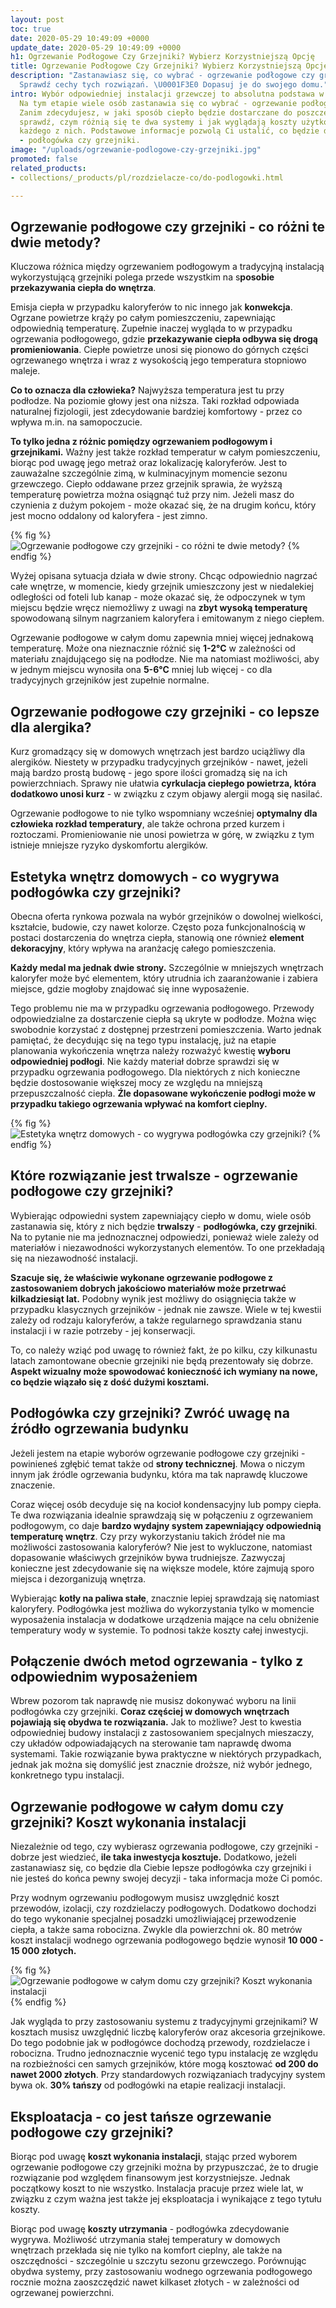 ```yaml
---
layout: post
toc: true
date: 2020-05-29 10:49:09 +0000
update_date: 2020-05-29 10:49:09 +0000
h1: Ogrzewanie Podłogowe Czy Grzejniki? Wybierz Korzystniejszą Opcję
title: Ogrzewanie Podłogowe Czy Grzejniki? Wybierz Korzystniejszą Opcję
description: "Zastanawiasz się, co wybrać - ogrzewanie podłogowe czy grzejniki? ➡️
  Sprawdź cechy tych rozwiązań. \U0001F3E0 Dopasuj je do swojego domu."
intro: Wybór odpowiedniej instalacji grzewczej to absolutna podstawa w każdym domu.
  Na tym etapie wiele osób zastanawia się co wybrać - ogrzewanie podłogowe czy grzejniki.
  Zanim zdecydujesz, w jaki sposób ciepło będzie dostarczane do poszczególnych pomieszczeń,
  sprawdź, czym różnią się te dwa systemy i jak wyglądają koszty użytkowania w przypadku
  każdego z nich. Podstawowe informacje pozwolą Ci ustalić, co będzie dla Ciebie lepsze
  - podłogówka czy grzejniki.
image: "/uploads/ogrzewanie-podlogowe-czy-grzejniki.jpg"
promoted: false
related_products:
- collections/_products/pl/rozdzielacze-co/do-podlogowki.html

---
```

## Ogrzewanie podłogowe czy grzejniki - co różni te dwie metody?

Kluczowa różnica między ogrzewaniem podłogowym a tradycyjną instalacją wykorzystującą grzejniki polega przede wszystkim na s**posobie przekazywania ciepła do wnętrza**.

Emisja ciepła w przypadku kaloryferów to nic innego jak **konwekcja**. Ogrzane powietrze krąży po całym pomieszczeniu, zapewniając odpowiednią temperaturę. Zupełnie inaczej wygląda to w przypadku ogrzewania podłogowego, gdzie **przekazywanie ciepła odbywa się drogą promieniowania**. Ciepłe powietrze unosi się pionowo do górnych części ogrzewanego wnętrza i wraz z wysokością jego temperatura stopniowo maleje.

**Co to oznacza dla człowieka?** Najwyższa temperatura jest tu przy podłodze. Na poziomie głowy jest ona niższa. Taki rozkład odpowiada naturalnej fizjologii, jest zdecydowanie bardziej komfortowy - przez co wpływa m.in. na samopoczucie.

**To tylko jedna z różnic pomiędzy ogrzewaniem podłogowym i grzejnikami.** Ważny jest także rozkład temperatur w całym pomieszczeniu, biorąc pod uwagę jego metraż oraz lokalizację kaloryferów. Jest to zauważalne szczególnie zimą, w kulminacyjnym momencie sezonu grzewczego. Ciepło oddawane przez grzejnik sprawia, że wyższą temperaturę powietrza można osiągnąć tuż przy nim. Jeżeli masz do czynienia z dużym pokojem - może okazać się, że na drugim końcu, który jest mocno oddalony od kaloryfera - jest zimno.

{% fig %}
![Ogrzewanie podłogowe czy grzejniki - co różni te dwie metody?](/uploads/ogrzewanie-podlogowe-czy-grzejniki-1.jpg "Ogrzewanie podłogowe czy grzejniki - co różni te dwie metody?")
{% endfig %}

Wyżej opisana sytuacja działa w dwie strony. Chcąc odpowiednio nagrzać całe wnętrze, w momencie, kiedy grzejnik umieszczony jest w niedalekiej odległości od foteli lub kanap - może okazać się, że odpoczynek w tym miejscu będzie wręcz niemożliwy z uwagi na **zbyt wysoką temperaturę** spowodowaną silnym nagrzaniem kaloryfera i emitowanym z niego ciepłem.

Ogrzewanie podłogowe w całym domu zapewnia mniej więcej jednakową temperaturę. Może ona nieznacznie różnić się **1-2°C** w zależności od materiału znajdującego się na podłodze. Nie ma natomiast możliwości, aby w jednym miejscu wynosiła ona **5-6°C** mniej lub więcej - co dla tradycyjnych grzejników jest zupełnie normalne.

## Ogrzewanie podłogowe czy grzejniki - co lepsze dla alergika?

Kurz gromadzący się w domowych wnętrzach jest bardzo uciążliwy dla alergików. Niestety w przypadku tradycyjnych grzejników - nawet, jeżeli mają bardzo prostą budowę - jego spore ilości gromadzą się na ich powierzchniach. Sprawy nie ułatwia **cyrkulacja ciepłego powietrza, która dodatkowo unosi kurz** - w związku z czym objawy alergii mogą się nasilać.

Ogrzewanie podłogowe to nie tylko wspomniany wcześniej **optymalny dla człowieka rozkład temperatury**, ale także ochrona przed kurzem i roztoczami. Promieniowanie nie unosi powietrza w górę, w związku z tym istnieje mniejsze ryzyko dyskomfortu alergików.

## Estetyka wnętrz domowych - co wygrywa podłogówka czy grzejniki?

Obecna oferta rynkowa pozwala na wybór grzejników o dowolnej wielkości, kształcie, budowie, czy nawet kolorze. Często poza funkcjonalnością w postaci dostarczenia do wnętrza ciepła, stanowią one również **element dekoracyjny**, który wpływa na aranżację całego pomieszczenia.

**Każdy medal ma jednak dwie strony.** Szczególnie w mniejszych wnętrzach kaloryfer może być elementem, który utrudnia ich zaaranżowanie i zabiera miejsce, gdzie mogłoby znajdować się inne wyposażenie.

Tego problemu nie ma w przypadku ogrzewania podłogowego. Przewody odpowiedzialne za dostarczenie ciepła są ukryte w podłodze. Można więc swobodnie korzystać z dostępnej przestrzeni pomieszczenia. Warto jednak pamiętać, że decydując się na tego typu instalację, już na etapie planowania wykończenia wnętrza należy rozważyć kwestię **wyboru odpowiedniej podłogi**. Nie każdy materiał dobrze sprawdzi się w przypadku ogrzewania podłogowego. Dla niektórych z nich konieczne będzie dostosowanie większej mocy ze względu na mniejszą przepuszczalność ciepła. **Źle dopasowane wykończenie podłogi może w przypadku takiego ogrzewania wpływać na komfort cieplny.**

{% fig %}
![Estetyka wnętrz domowych - co wygrywa podłogówka czy grzejniki?](/uploads/podloga-pod-ogrzewanie-podlogowe.jpg "Estetyka wnętrz domowych - co wygrywa podłogówka czy grzejniki?")
{% endfig %}

## Które rozwiązanie jest trwalsze - ogrzewanie podłogowe czy grzejniki?

Wybierając odpowiedni system zapewniający ciepło w domu, wiele osób zastanawia się, który z nich będzie **trwalszy** - **podłogówka, czy grzejniki**. Na to pytanie nie ma jednoznacznej odpowiedzi, ponieważ wiele zależy od materiałów i niezawodności wykorzystanych elementów. To one przekładają się na niezawodność instalacji.

**Szacuje się, że właściwie wykonane ogrzewanie podłogowe z zastosowaniem dobrych jakościowo materiałów może przetrwać kilkadziesiąt lat.** Podobny wynik jest możliwy do osiągnięcia także w przypadku klasycznych grzejników - jednak nie zawsze. Wiele w tej kwestii zależy od rodzaju kaloryferów, a także regularnego sprawdzania stanu instalacji i w razie potrzeby - jej konserwacji.

To, co należy wziąć pod uwagę to również fakt, że po kilku, czy kilkunastu latach zamontowane obecnie grzejniki nie będą prezentowały się dobrze. **Aspekt wizualny może spowodować konieczność ich wymiany na nowe, co będzie wiązało się z dość dużymi kosztami.**

## Podłogówka czy grzejniki? Zwróć uwagę na źródło ogrzewania budynku

Jeżeli jestem na etapie wyborów ogrzewanie podłogowe czy grzejniki - powinieneś zgłębić temat także od **strony technicznej**. Mowa o niczym innym jak źródle ogrzewania budynku, która ma tak naprawdę kluczowe znaczenie.

Coraz więcej osób decyduje się na kocioł kondensacyjny lub pompy ciepła. Te dwa rozwiązania idealnie sprawdzają się w połączeniu z ogrzewaniem podłogowym, co daje **bardzo wydajny system zapewniający odpowiednią temperaturę wnętrz**. Czy przy wykorzystaniu takich źródeł nie ma możliwości zastosowania kaloryferów? Nie jest to wykluczone, natomiast dopasowanie właściwych grzejników bywa trudniejsze. Zazwyczaj konieczne jest zdecydowanie się na większe modele, które zajmują sporo miejsca i dezorganizują wnętrza.

Wybierając **kotły na paliwa stałe**, znacznie lepiej sprawdzają się natomiast kaloryfery. Podłogówka jest możliwa do wykorzystania tylko w momencie wyposażenia instalacja w dodatkowe urządzenia mające na celu obniżenie temperatury wody w systemie. To podnosi także koszty całej inwestycji.

## Połączenie dwóch metod ogrzewania - tylko z odpowiednim wyposażeniem

Wbrew pozorom tak naprawdę nie musisz dokonywać wyboru na linii podłogówka czy grzejniki. **Coraz częściej w domowych wnętrzach pojawiają się obydwa te rozwiązania.** Jak to możliwe? Jest to kwestia odpowiedniej budowy instalacji z zastosowaniem specjalnych mieszaczy, czy układów odpowiadających na sterowanie tam naprawdę dwoma systemami. Takie rozwiązanie bywa praktyczne w niektórych przypadkach, jednak jak można się domyślić jest znacznie droższe, niż wybór jednego, konkretnego typu instalacji.

## Ogrzewanie podłogowe w całym domu czy grzejniki? Koszt wykonania instalacji

Niezależnie od tego, czy wybierasz ogrzewania podłogowe, czy grzejniki - dobrze jest wiedzieć, **ile taka inwestycja kosztuje.** Dodatkowo, jeżeli zastanawiasz się, co będzie dla Ciebie lepsze podłogówka czy grzejniki i nie jesteś do końca pewny swojej decyzji - taka informacja może Ci pomóc.

Przy wodnym ogrzewaniu podłogowym musisz uwzględnić koszt przewodów, izolacji, czy rozdzielaczy podłogowych. Dodatkowo dochodzi do tego wykonanie specjalnej posadzki umożliwiającej przewodzenie ciepła, a także sama robocizna. Zwykle dla powierzchni ok. 80 metrów koszt instalacji wodnego ogrzewania podłogowego będzie wynosił **10 000 - 15 000 złotych.**

{% fig %}
![Ogrzewanie podłogowe w całym domu czy grzejniki? Koszt wykonania instalacji](/uploads/wyposazenie-ogrzewanie-podlogowe-czy-grzejniki.jpg "Ogrzewanie podłogowe w całym domu czy grzejniki? Koszt wykonania instalacji")
{% endfig %}

Jak wygląda to przy zastosowaniu systemu z tradycyjnymi grzejnikami? W kosztach musisz uwzględnić liczbę kaloryferów oraz akcesoria grzejnikowe. Do tego podobnie jak w podłogówce dochodzą przewody, rozdzielacze i robocizna. Trudno jednoznacznie wycenić tego typu instalację ze względu na rozbieżności cen samych grzejników, które mogą kosztować **od 200 do nawet 2000 złotych**. Przy standardowych rozwiązaniach tradycyjny system bywa ok. **30% tańszy** od podłogówki na etapie realizacji instalacji.

## Eksploatacja - co jest tańsze ogrzewanie podłogowe czy grzejniki?

Biorąc pod uwagę **koszt wykonania instalacji**, stając przed wyborem ogrzewanie podłogowe czy grzejniki można by przypuszczać, że to drugie rozwiązanie pod względem finansowym jest korzystniejsze. Jednak początkowy koszt to nie wszystko. Instalacja pracuje przez wiele lat, w związku z czym ważna jest także jej eksploatacja i wynikające z tego tytułu koszty.

Biorąc pod uwagę **koszty utrzymania** - podłogówka zdecydowanie wygrywa. Możliwość utrzymania stałej temperatury w domowych wnętrzach przekłada się nie tylko na komfort cieplny, ale także na oszczędności - szczególnie u szczytu sezonu grzewczego. Porównując obydwa systemy, przy zastosowaniu wodnego ogrzewania podłogowego rocznie można zaoszczędzić nawet kilkaset złotych - w zależności od ogrzewanej powierzchni.